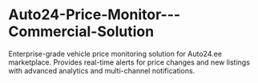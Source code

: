 # Auto24-Price-Monitor---Commercial-Solution
Enterprise-grade vehicle price monitoring solution for Auto24.ee marketplace. Provides real-time alerts for price changes and new listings with advanced analytics and multi-channel notifications.
